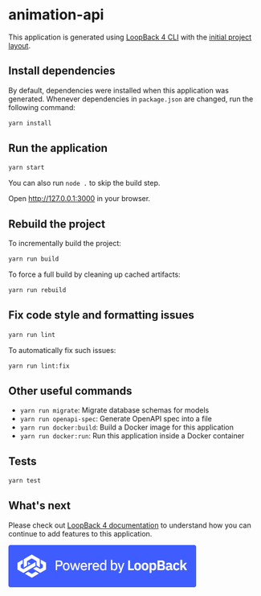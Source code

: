 # animation-api

This application is generated using [LoopBack 4 CLI](https://loopback.io/doc/en/lb4/Command-line-interface.html) with the
[initial project layout](https://loopback.io/doc/en/lb4/Loopback-application-layout.html).

## Install dependencies

By default, dependencies were installed when this application was generated.
Whenever dependencies in `package.json` are changed, run the following command:

```sh
yarn install
```

## Run the application

```sh
yarn start
```

You can also run `node .` to skip the build step.

Open http://127.0.0.1:3000 in your browser.

## Rebuild the project

To incrementally build the project:

```sh
yarn run build
```

To force a full build by cleaning up cached artifacts:

```sh
yarn run rebuild
```

## Fix code style and formatting issues

```sh
yarn run lint
```

To automatically fix such issues:

```sh
yarn run lint:fix
```

## Other useful commands

- `yarn run migrate`: Migrate database schemas for models
- `yarn run openapi-spec`: Generate OpenAPI spec into a file
- `yarn run docker:build`: Build a Docker image for this application
- `yarn run docker:run`: Run this application inside a Docker container

## Tests

```sh
yarn test
```

## What's next

Please check out [LoopBack 4 documentation](https://loopback.io/doc/en/lb4/) to
understand how you can continue to add features to this application.

[![LoopBack](https://github.com/loopbackio/loopback-next/raw/master/docs/site/imgs/branding/Powered-by-LoopBack-Badge-(blue)-@2x.png)](http://loopback.io/)
